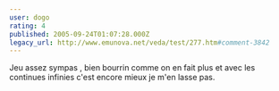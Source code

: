 ```yaml
---
user: dogo
rating: 4
published: 2005-09-24T01:07:28.000Z
legacy_url: http://www.emunova.net/veda/test/277.htm#comment-3842
---
```

Jeu assez sympas , bien bourrin comme on en fait plus et avec les continues infinies c'est encore mieux je m'en lasse pas.